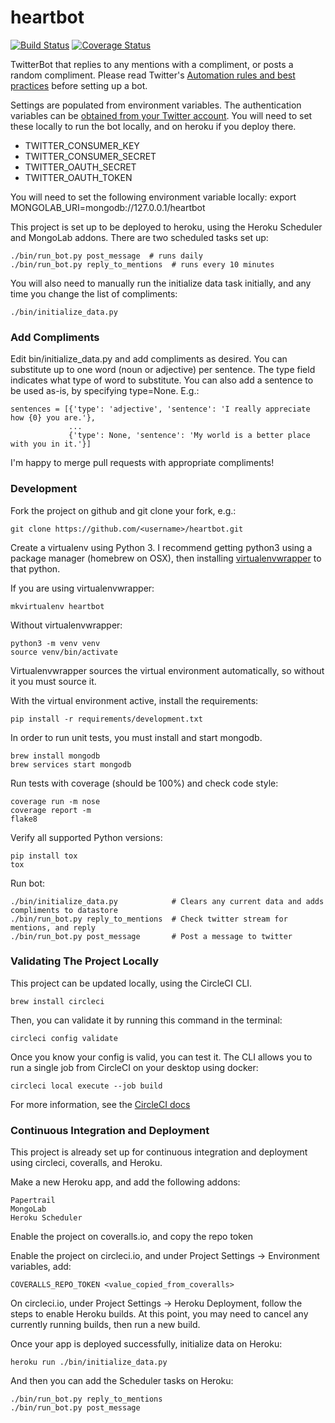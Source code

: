 # heartbot

[![Build Status](https://circleci.com/gh/jessamynsmith/heartbot.svg?style=shield)](https://circleci.com/gh/jessamynsmith/heartbot)
[![Coverage Status](https://coveralls.io/repos/jessamynsmith/heartbot/badge.svg?branch=master)](https://coveralls.io/r/jessamynsmith/heartbot?branch=master)

TwitterBot that replies to any mentions with a compliment, or posts a random compliment.
Please read Twitter's [Automation rules and best practices](https://support.twitter.com/articles/76915-automation-rules-and-best-practices/)
before setting up a bot.

Settings are populated from environment variables. The authentication variables can be
[obtained from your Twitter account](https://dev.twitter.com/oauth/overview/application-owner-access-tokens/).
You will need to set these locally to run the bot locally, and on heroku if you deploy there.
- TWITTER_CONSUMER_KEY
- TWITTER_CONSUMER_SECRET
- TWITTER_OAUTH_SECRET
- TWITTER_OAUTH_TOKEN

You will need to set the following environment variable locally:
export MONGOLAB_URI=mongodb://127.0.0.1/heartbot

This project is set up to be deployed to heroku, using the Heroku Scheduler and MongoLab addons.
There are two scheduled tasks set up:

    ./bin/run_bot.py post_message  # runs daily
    ./bin/run_bot.py reply_to_mentions  # runs every 10 minutes
 
You will also need to manually run the initialize data task initially, and any time you change the
list of compliments:

    ./bin/initialize_data.py 


### Add Compliments

Edit bin/initialize_data.py and add compliments as desired. You can substitute up to one word (noun
or adjective) per sentence. The type field indicates what type of word to substitute. You can also
add a sentence to be used as-is, by specifying type=None. E.g.:
 
    sentences = [{'type': 'adjective', 'sentence': 'I really appreciate how {0} you are.'},
                 ...
                 {'type': None, 'sentence': 'My world is a better place with you in it.'}]

I'm happy to merge pull requests with appropriate compliments!


### Development

Fork the project on github and git clone your fork, e.g.:

    git clone https://github.com/<username>/heartbot.git

Create a virtualenv using Python 3. I recommend getting python3 using a package manager (homebrew on OSX), then installing [virtualenvwrapper](https://virtualenvwrapper.readthedocs.org/en/latest/install.html#basic-installation) to that python. 

If you are using virtualenvwrapper:

    mkvirtualenv heartbot

Without virtualenvwrapper:

    python3 -m venv venv
    source venv/bin/activate

Virtualenvwrapper sources the virtual environment automatically, so without it you must source it.

With the virtual environment active, install the requirements:

    pip install -r requirements/development.txt

In order to run unit tests, you must install and start mongodb.

    brew install mongodb
    brew services start mongodb

Run tests with coverage (should be 100%) and check code style:

    coverage run -m nose
    coverage report -m
    flake8

Verify all supported Python versions:

    pip install tox
    tox

Run bot:

    ./bin/initialize_data.py            # Clears any current data and adds compliments to datastore
    ./bin/run_bot.py reply_to_mentions  # Check twitter stream for mentions, and reply
    ./bin/run_bot.py post_message       # Post a message to twitter    
 

### Validating The Project Locally

This project can be updated locally, using the CircleCI CLI. 

    brew install circleci

Then, you can validate it by running this command in the terminal:

    circleci config validate

Once you know your config is valid, you can test it.
The CLI allows you to run a single job from CircleCI on your desktop using docker:

    circleci local execute --job build

For more information, see the [CircleCI docs](https://circleci.com/docs/2.0/local-cli/#validate-a-circleci-config)

    
### Continuous Integration and Deployment

This project is already set up for continuous integration and deployment using circleci, coveralls,
and Heroku.

Make a new Heroku app, and add the following addons:

    Papertrail
    MongoLab
    Heroku Scheduler

Enable the project on coveralls.io, and copy the repo token

Enable the project on circleci.io, and under Project Settings -> Environment variables, add:

    COVERALLS_REPO_TOKEN <value_copied_from_coveralls>
    
On circleci.io, under Project Settings -> Heroku Deployment, follow the steps to enable
Heroku builds. At this point, you may need to cancel any currently running builds, then run
a new build.

Once your app is deployed successfully, initialize data on Heroku:

    heroku run ./bin/initialize_data.py
 
And then you can add the Scheduler tasks on Heroku:

    ./bin/run_bot.py reply_to_mentions
    ./bin/run_bot.py post_message